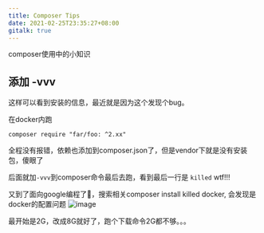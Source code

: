 ```yaml
---
title: Composer Tips
date: 2021-02-25T23:35:27+08:00
gitalk: true
---
```


composer使用中的小知识
<!--more-->
## 添加 -vvv
这样可以看到安装的信息，最近就是因为这个发现个bug。

在docker内跑 
```shell
composer require "far/foo: ^2.xx"
```
全程没有报错，依赖也添加到composer.json了，但是vendor下就是没有安装包，傻眼了

后面就加`-vvv`到composer命令最后去跑，看到最后一行是 `killed` wtf!!!

又到了面向google编程了🐶，搜索相关composer install killed docker, 会发现是docker的配置问题
![image](/images/docker-setting.png)

最开始是2G，改成8G就好了，跑个下载命令2G都不够。。。